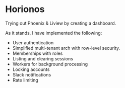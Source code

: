 # Horionos

Trying out Phoenix & Liview by creating a dashboard.

As it stands, I have implemented the following:

- User authentication
- Simplified multi-tenant arch with row-level security.
- Memberships with roles
- Listing and clearing sessions
- Workers for background processing
- Locking accounts
- Slack notifications
- Rate limiting
